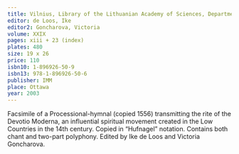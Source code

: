 ```yaml
---
title: Vilnius, Library of the Lithuanian Academy of Sciences, Department of Manuscripts, F22-95
editor: de Loos, Ike
editor2: Goncharova, Victoria
volume: XXIX
pages: xiii + 23 (index)
plates: 480
size: 19 x 26
price: 110
isbn10: 1-896926-50-9
isbn13: 978-1-896926-50-6
publisher: IMM
place: Ottawa
year: 2003
---
```

Facsimile of a Processional-hymnal (copied 1556) transmitting the rite of the Devotio Moderna, an influential spiritual movement created in the Low Countries in the 14th century. Copied in “Hufnagel” notation. Contains both chant and two-part polyphony. Edited by Ike de Loos and Victoria Goncharova.
